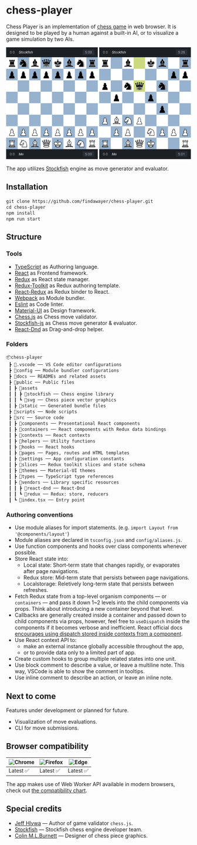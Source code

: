 # chess-player

Chess Player is an implementation of [chess game](https://en.wikipedia.org/wiki/Chess) in web browser. It is designed to be played by a human against a built-in AI, or to visualize a game simulation by two AIs.

<img src="./docs/assets/chess-player-preview-1.png" alt="chess-player-preview" width="250" />
<img src="./docs/assets/chess-player-preview-2.png" alt="" width="250" />

The app utilizes [Stockfish](https://github.com/official-stockfish/Stockfish) engine as move generator and evaluator.

## Installation

```
git clone https://github.com/findawayer/chess-player.git
cd chess-player
npm install
npm run start
```

## Structure

### Tools

- [TypeScript](https://github.com/microsoft/TypeScript) as Authoring language.
- [React](https://github.com/facebook/react) as Frontend framework.
- [Redux](https://github.com/reduxjs/redux) as React state manager.
- [Redux-Toolkit](https://github.com/reduxjs/redux-toolkit) as Redux authoring template.
- [React-Redux](https://github.com/reduxjs/react-redux) as Redux binder to React.
- [Webpack](https://github.com/webpack/webpack) as Module bundler.
- [Eslint](https://github.com/eslint/eslint) as Code linter.
- [Material-UI](https://github.com/mui-org/material-ui) as Design framework.
- [Chess.js](https://github.com/jhlywa/chess.js) as Chess move validator.
- [Stockfish-js](https://github.com/exoticorn/stockfish-js) as Chess move generator &amp; evaluator.
- [React-Dnd](https://github.com/react-dnd/react-dnd) as Drag-and-drop helper.

### Folders

```
📦chess-player
 ┣ 📂.vscode ── VS Code editor configurations
 ┣ 📂config ── Module bundler configurations
 ┣ 📂docs ── READMEs and related assets
 ┣ 📂public ── Public files
 ┃ ┣ 📂assets
 ┃ ┃ ┣ 📂stockfish ── Chess engine library
 ┃ ┃ ┗ 📂svg ── Chess piece vector graphics
 ┃ ┣ 📂static ── Generated bundle files
 ┣ 📂scripts ── Node scripts
 ┣ 📂src ── Source code
 ┃ ┣ 📂components ── Presentational React components
 ┃ ┣ 📂containers ── React components with Redux data bindings
 ┃ ┣ 📂contexts ── React contexts
 ┃ ┣ 📂helpers ── Utility functions
 ┃ ┣ 📂hooks ── React hooks
 ┃ ┣ 📂pages ── Pages, routes and HTML templates
 ┃ ┣ 📂settings ── App configuration constants
 ┃ ┣ 📂slices ── Redux toolkit slices and state schema
 ┃ ┣ 📂themes ── Material-UI themes
 ┃ ┣ 📂types ── TypeScript type references
 ┃ ┣ 📂vendors ── Library specific resources
 ┃ ┃ ┣ 📂react-dnd ── React-Dnd
 ┃ ┃ ┗ 📂redux ── Redux: store, reducers
 ┃ ┗ 📜index.tsx ── Entry point
```

### Authoring conventions

- Use module aliases for import statements. (e.g. `import Layout from '@components/layout'`)
- Module aliases are declared in `tsconfig.json` and `config/aliases.js`.
- Use function components and hooks over class components whenever possible.
- Store React state into:
  - Local state: Short-term state that changes rapidly, or evaporates after page navigations.
  - Redux store: Mid-term state that persists between page navigations.
  - Localstorage: Reletively long-term state that persists between refreshes.
- Fetch Redux state from a top-level organism components &mdash; or `containers` &mdash;
  and pass it down 1~2 levels into the child components via props. Think about
  introducing a new container beyond that level.
- Callbacks are generally created inside a container and passed down to child components via props,
  however, feel free to `useDispatch` inside the components if it becomes verbose and inefficient.
  React official docs [encourages using dispatch stored inside contexts from a component](https://reactjs.org/docs/hooks-faq.html#how-to-avoid-passing-callbacks-down).
- Use React context API to:
  - make an external instance globally accessible throughout the app,
  - or to provide data only to a limited part of app.
- Create custom hooks to group multiple related states into one unit.
- Use block comment to describe a value, or leave a multiline note. This way, VSCode is able to show the comment in tooltips.
- Use inline comment to describe an action, or leave an inline note.

## Next to come

Features under development or planned for future.

- Visualization of move evaluations.
- CLI for move submissions.

## Browser compatibility

<!-- prettier-ignore-start -->
| ![Chrome](https://raw.githubusercontent.com/alrra/browser-logos/master/src/chrome/chrome_48x48.png) | ![Firefox](https://raw.githubusercontent.com/alrra/browser-logos/master/src/firefox/firefox_48x48.png) | ![Edge](https://raw.githubusercontent.com/alrra/browser-logos/master/src/edge/edge_48x48.png)
--- | --- | --- |
Latest ✅ | Latest ✅ | Latest ✅
<!-- prettier-ignore-end -->

The app makes use of Web Worker API available in modern browsers, check out [the compatibility chart](https://caniuse.com/webworkers).

## Special credits

- [Jeff Hlywa](https://github.com/jhlywa/chess.js) &mdash; Author of game validator `chess.js`.
- [Stockfish](https://github.com/official-stockfish) &mdash; Stockfish chess engine developer team.
- [Colin M.L.Burnett](https://en.wikipedia.org/wiki/User:Cburnett) &mdash; Designer of chess piece graphics.
